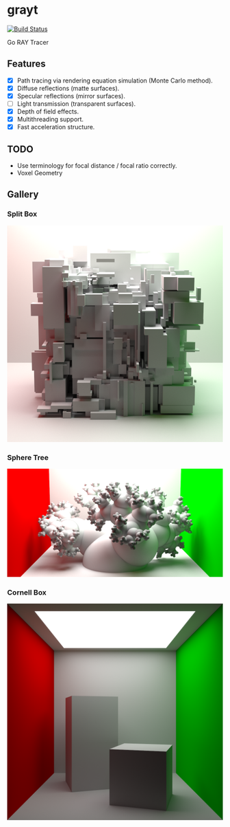 # grayt

[![Build Status](https://travis-ci.org/peterstace/grayt.svg?branch=master)](https://travis-ci.org/peterstace/grayt)

Go RAY Tracer

## Features

- [X] Path tracing via rendering equation simulation (Monte Carlo method).
- [X] Diffuse reflections (matte surfaces).
- [X] Specular reflections (mirror surfaces).
- [ ] Light transmission (transparent surfaces).
- [X] Depth of field effects.
- [X] Multithreading support.
- [X] Fast acceleration structure.

## TODO

- Use terminology for focal distance / focal ratio correctly.
- Voxel Geometry

## Gallery

### Split Box

![Split Box](/gallery/splitbox[KQRdZO3e8KI]_1024x1024_q100000.png)

### Sphere Tree

![Sphere Tree](/gallery/sphere_tree[T35GCh3Lpj4]_1024x512_q100000.png)

### Cornell Box

![Cornell Box](/gallery/out_q100000.png)

